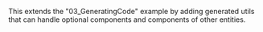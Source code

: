 ﻿This extends the "03_GeneratingCode" example by adding generated utils that can
handle optional components and components of other entities.